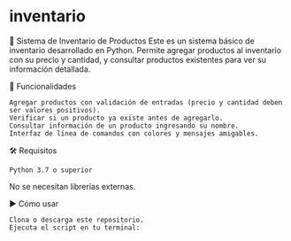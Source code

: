 # inventario
🧾 Sistema de Inventario de Productos
Este es un sistema básico de inventario desarrollado en Python. Permite agregar productos al inventario con su precio y cantidad, y consultar productos existentes para ver su información detallada.

🚀 Funcionalidades

    Agregar productos con validación de entradas (precio y cantidad deben ser valores positivos).
    Verificar si un producto ya existe antes de agregarlo.
    Consultar información de un producto ingresando su nombre.
    Interfaz de línea de comandos con colores y mensajes amigables.


🛠️ Requisitos

    Python 3.7 o superior


No se necesitan librerías externas.

▶️ Cómo usar

    Clona o descarga este repositorio.
    Ejecuta el script en tu terminal:
    
